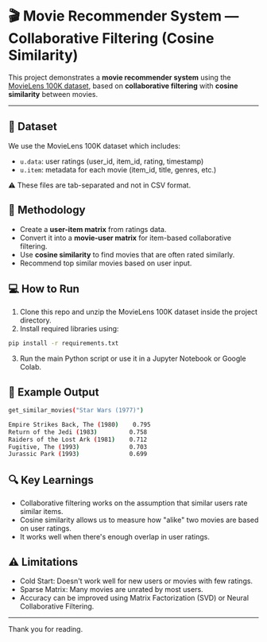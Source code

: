 # 🎬 Movie Recommender System — Collaborative Filtering (Cosine Similarity)

This project demonstrates a **movie recommender system** using the [MovieLens 100K dataset](https://grouplens.org/datasets/movielens/100k/), based on **collaborative filtering** with **cosine similarity** between movies.

---

## 📂 Dataset

We use the MovieLens 100K dataset which includes:

- `u.data`: user ratings (user_id, item_id, rating, timestamp)
- `u.item`: metadata for each movie (item_id, title, genres, etc.)

⚠️ These files are tab-separated and not in CSV format.


## 🧠 Methodology

- Create a **user-item matrix** from ratings data.
- Convert it into a **movie-user matrix** for item-based collaborative filtering.
- Use **cosine similarity** to find movies that are often rated similarly.
- Recommend top similar movies based on user input.


## 💻 How to Run

1. Clone this repo and unzip the MovieLens 100K dataset inside the project directory.
2. Install required libraries using:

```bash
pip install -r requirements.txt
```
3. Run the main Python script or use it in a Jupyter Notebook or Google Colab.


## 🚀 Example Output

```bash
get_similar_movies("Star Wars (1977)")
```

```bash
Empire Strikes Back, The (1980)    0.795
Return of the Jedi (1983)         0.758
Raiders of the Lost Ark (1981)    0.712
Fugitive, The (1993)              0.703
Jurassic Park (1993)              0.699
```


## 🔍 Key Learnings

- Collaborative filtering works on the assumption that similar users rate similar items.
- Cosine similarity allows us to measure how "alike" two movies are based on user ratings.
- It works well when there's enough overlap in user ratings.

## ⚠️ Limitations

- Cold Start: Doesn't work well for new users or movies with few ratings.
- Sparse Matrix: Many movies are unrated by most users.
- Accuracy can be improved using Matrix Factorization (SVD) or Neural Collaborative Filtering.

---

Thank you for reading.








